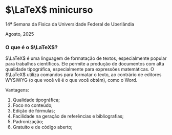 # $\LaTeX$ minicurso
14ª Semana da Física da Universidade Federal de Uberlândia

Agosto, 2025

### O que é o $\LaTeX$? 
$\LaTeX$ é uma linguagem de formatação de textos, especialmente popular para trabalhos científicos. Ele permite a produção de documentos com alta qualidade tipográfica, especialmente para expressões matemáticas. O $\LaTeX$ utiliza comandos para formatar o texto, ao contrário de editores WYSIWYG (o que você vê é o que você obtém), como o Word.

Vantagens: 
1. Qualidade tipográfica;
2. Foco no conteúdo;
3. Edição de fórmulas;
4. Facilidade na geração de referências e bibliografias;
5. Padronização;
6. Gratuito e de código aberto;

